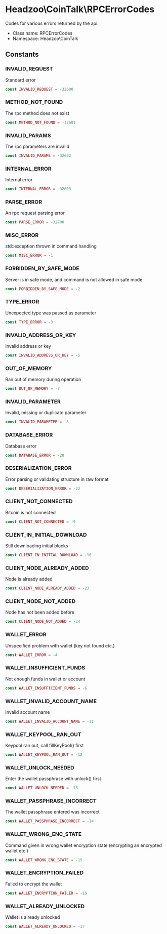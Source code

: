 Headzoo\CoinTalk\RPCErrorCodes
===============

Codes for various errors returned by the api.




* Class name: RPCErrorCodes
* Namespace: Headzoo\CoinTalk



Constants
----------


### INVALID_REQUEST
Standard error


```php
const INVALID_REQUEST = -32600
```





### METHOD_NOT_FOUND
The rpc method does not exist


```php
const METHOD_NOT_FOUND = -32601
```





### INVALID_PARAMS
The rpc parameters are invalid


```php
const INVALID_PARAMS = -32602
```





### INTERNAL_ERROR
Internal error


```php
const INTERNAL_ERROR = -32603
```





### PARSE_ERROR
An rpc request parsing error


```php
const PARSE_ERROR = -32700
```





### MISC_ERROR
std::exception thrown in command handling


```php
const MISC_ERROR = -1
```





### FORBIDDEN_BY_SAFE_MODE
Server is in safe mode, and command is not allowed in safe mode


```php
const FORBIDDEN_BY_SAFE_MODE = -2
```





### TYPE_ERROR
Unexpected type was passed as parameter


```php
const TYPE_ERROR = -3
```





### INVALID_ADDRESS_OR_KEY
Invalid address or key


```php
const INVALID_ADDRESS_OR_KEY = -5
```





### OUT_OF_MEMORY
Ran out of memory during operation


```php
const OUT_OF_MEMORY = -7
```





### INVALID_PARAMETER
Invalid, missing or duplicate parameter


```php
const INVALID_PARAMETER = -8
```





### DATABASE_ERROR
Database error


```php
const DATABASE_ERROR = -20
```





### DESERIALIZATION_ERROR
Error parsing or validating structure in raw format


```php
const DESERIALIZATION_ERROR = -22
```





### CLIENT_NOT_CONNECTED
Bitcoin is not connected


```php
const CLIENT_NOT_CONNECTED = -9
```





### CLIENT_IN_INITIAL_DOWNLOAD
Still downloading initial blocks


```php
const CLIENT_IN_INITIAL_DOWNLOAD = -10
```





### CLIENT_NODE_ALREADY_ADDED
Node is already added


```php
const CLIENT_NODE_ALREADY_ADDED = -23
```





### CLIENT_NODE_NOT_ADDED
Node has not been added before


```php
const CLIENT_NODE_NOT_ADDED = -24
```





### WALLET_ERROR
Unspecified problem with wallet (key not found etc.)


```php
const WALLET_ERROR = -4
```





### WALLET_INSUFFICIENT_FUNDS
Not enough funds in wallet or account


```php
const WALLET_INSUFFICIENT_FUNDS = -6
```





### WALLET_INVALID_ACCOUNT_NAME
Invalid account name


```php
const WALLET_INVALID_ACCOUNT_NAME = -11
```





### WALLET_KEYPOOL_RAN_OUT
Keypool ran out, call fillKeyPool() first


```php
const WALLET_KEYPOOL_RAN_OUT = -12
```





### WALLET_UNLOCK_NEEDED
Enter the wallet passphrase with unlock() first


```php
const WALLET_UNLOCK_NEEDED = -13
```





### WALLET_PASSPHRASE_INCORRECT
The wallet passphrase entered was incorrect


```php
const WALLET_PASSPHRASE_INCORRECT = -14
```





### WALLET_WRONG_ENC_STATE
Command given in wrong wallet encryption state (encrypting an encrypted wallet etc.)


```php
const WALLET_WRONG_ENC_STATE = -15
```





### WALLET_ENCRYPTION_FAILED
Failed to encrypt the wallet


```php
const WALLET_ENCRYPTION_FAILED = -16
```





### WALLET_ALREADY_UNLOCKED
Wallet is already unlocked


```php
const WALLET_ALREADY_UNLOCKED = -17
```








